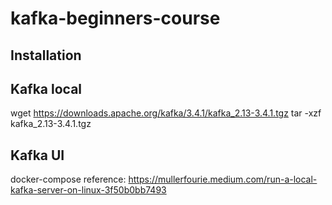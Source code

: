 # kafka-beginners-course

## Installation

## Kafka local
wget https://downloads.apache.org/kafka/3.4.1/kafka_2.13-3.4.1.tgz
tar -xzf kafka_2.13-3.4.1.tgz


## Kafka UI
docker-compose reference: https://mullerfourie.medium.com/run-a-local-kafka-server-on-linux-3f50b0bb7493